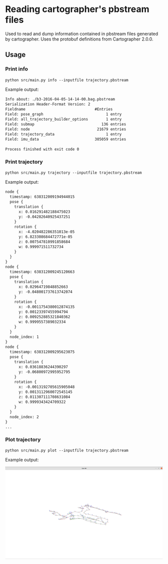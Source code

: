 # Reading cartographer's pbstream files

Used to read and dump information contained in pbstream files generated by cartographer.
Uses the protobuf definitions from Cartographer 2.0.0.

## Usage

### Print info

    python src/main.py info --inputfile trajectory.pbstream

Example output:

```
Info about: ./b3-2016-04-05-14-14-00.bag.pbstream
Serialization Header-Format Version: 2
Fieldname                            	#Entries
Field: pose_graph                    	     1 entry
Field: all_trajectory_builder_options	     1 entry
Field: submap                        	   136 entries
Field: node                          	 21679 entries
Field: trajectory_data               	     1 entry
Field: imu_data                      	305059 entries

Process finished with exit code 0
```


### Print trajectory


    python src/main.py trajectory --inputfile trajectory.pbstream

Example output:
```
node {
  timestamp: 638312009194944015
  pose {
    translation {
      x: 0.016291482188475023
      y: -0.04282640925437251
    }
    rotation {
      x: -4.020482286351013e-05
      y: 6.823308684472771e-05
      z: 0.007547810991858684
      w: 0.999971511732734
    }
  }
}
node {
  timestamp: 638312009245120663
  pose {
    translation {
      x: 0.02964719848852663
      y: -0.048001737613742074
    }
    rotation {
      x: -0.0011754380012874135
      y: 0.00123397455994794
      z: 0.009252885321840362
      w: 0.9999557389032334
    }
  }
  node_index: 1
}
node {
  timestamp: 638312009295623075
  pose {
    translation {
      x: 0.03618836244390297
      y: -0.06800972995952795
    }
    rotation {
      x: -0.0013192705615905048
      y: 0.0013112960072545145
      z: 0.011307111708631084
      w: 0.9999343424709322
    }
  }
  node_index: 2
}
...
```

### Plot trajectory

    python src/main.py plot --inputfile trajectory.pbstream

Example output:

![screenshot](imgs/screenshot.png)
